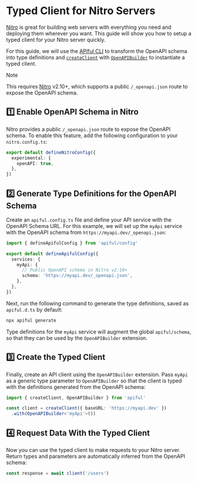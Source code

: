 # Typed Client for Nitro Servers

[Nitro](https://nitro.unjs.io) is great for building web servers with everything you need and deploying them wherever you want. This guide will show you how to setup a typed client for your Nitro server quickly.

For this guide, we will use the [APIful CLI](/guide/cli) to transform the OpenAPI schema into type definitions and [`createClient`](/reference/create-client) with [`OpenAPIBuilder`](/extensions/openapi) to instantiate a typed client.

> [!NOTE]
> This requires [Nitro](https://nitro.unjs.io) v2.10+, which supports a public `/_openapi.json` route to expose the OpenAPI schema.

## 1️⃣ Enable OpenAPI Schema in Nitro

Nitro provides a public `/_openapi.json` route to expose the OpenAPI schema. To enable this feature, add the following configuration to your `nitro.config.ts`:

```ts
export default defineNitroConfig({
  experimental: {
    openAPI: true,
  },
})
```

## 2️⃣ Generate Type Definitions for the OpenAPI Schema

Create an `apiful.config.ts` file and define your API service with the OpenAPI Schema URL. For this example, we will set up the `myApi` service with the OpenAPI schema from `https://myapi.dev/_openapi.json`:

```ts
import { defineApifulConfig } from 'apiful/config'

export default defineApifulConfig({
  services: {
    myApi: {
      // Public OpenAPI schema in Nitro v2.10+
      schema: 'https://myapi.dev/_openapi.json',
    },
  },
})
```

Next, run the following command to generate the type definitions, saved as `apiful.d.ts` by default:

```bash
npx apiful generate
```

Type definitions for the `myApi` service will augment the global `apiful/schema`, so that they can be used by the `OpenAPIBuilder` extension.

## 3️⃣ Create the Typed Client

Finally, create an API client using the `OpenAPIBuilder` extension. Pass `myApi` as a generic type parameter to `OpenAPIBuilder` so that the client is typed with the definitions generated from the OpenAPI schema:

```ts
import { createClient, OpenAPIBuilder } from 'apiful'

const client = createClient({ baseURL: 'https://myapi.dev' })
  .with(OpenAPIBuilder<'myApi'>())
```

## 4️⃣ Request Data With the Typed Client

Now you can use the typed client to make requests to your Nitro server. Return types and parameters are automatically inferred from the OpenAPI schema:

```ts
const response = await client('/users')
```
